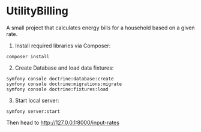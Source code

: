 # UtilityBilling

A small project that calculates energy bills for a household based on a given rate.

1) Install required libraries via Composer:

```
composer install
```

2) Create Database and load data fixtures:

```
symfony console doctrine:database:create
symfony console doctrine:migrations:migrate
symfony console doctrine:fixtures:load
```

3) Start local server:

```
symfony server:start
```

Then head to http://127.0.0.1:8000/input-rates